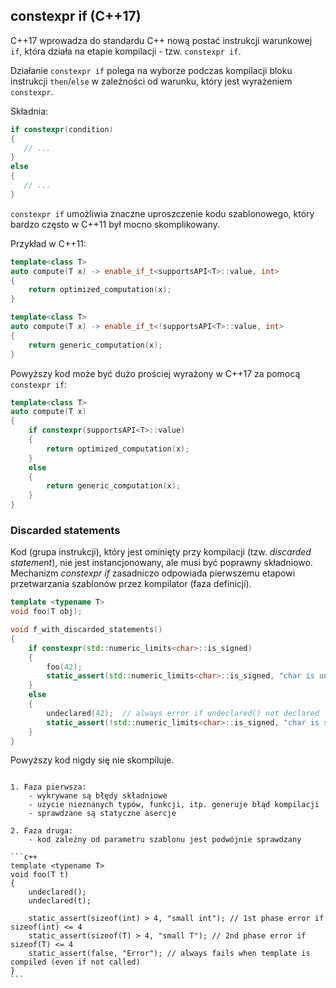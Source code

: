 ## constexpr if (C++17)

C++17 wprowadza do standardu C++ nową postać instrukcji warunkowej `if`, która działa na etapie kompilacji - tzw. `constexpr if`.

Działanie `constexpr if` polega na wyborze podczas kompilacji bloku instrukcji `then`/`else` w zależności od warunku, który jest wyrażeniem `constexpr`.

Składnia:

```c++
if constexpr(condition)
{
   // ...
}
else
{
   // ...
}
```

`constexpr if` umożliwia znaczne uproszczenie kodu szablonowego, który bardzo często w C++11 był mocno skomplikowany.

Przykład w C++11:

```c++
template<class T>
auto compute(T x) -> enable_if_t<supportsAPI<T>::value, int>
{
    return optimized_computation(x);
}

template<class T>
auto compute(T x) -> enable_if_t<!supportsAPI<T>::value, int>
{
    return generic_computation(x);
}
```

Powyższy kod może być dużo prościej wyrażony w C++17 za pomocą `constexpr if`:

```c++
template<class T>
auto compute(T x) 
{
    if constexpr(supportsAPI<T>::value)
    {
        return optimized_computation(x);
    }
    else
    {
        return generic_computation(x);
    }
}
```

### Discarded statements

Kod (grupa instrukcji), który jest ominięty przy kompilacji (tzw. *discarded statement*), nie jest instancjonowany, ale musi być poprawny składniowo. Mechanizm *constexpr if* zasadniczo odpowiada pierwszemu etapowi przetwarzania szablonów przez kompilator (faza definicji).

```c++
template <typename T>
void foo(T obj);

void f_with_discarded_statements()
{
    if constexpr(std::numeric_limits<char>::is_signed) 
    {
        foo(42);
        static_assert(std::numeric_limits<char>::is_signed, "char is unsigned"); // always fails if char is unsigned
    }   
    else
    {
        undeclared(42);  // always error if undeclared() not declared
        static_assert(!std::numeric_limits<char>::is_signed, "char is signed"); // always fails if char is signed
    }
}
```

Powyższy kod nigdy się nie skompiluje.

````{note} Mechanizm kompilacji szablonów

1. Faza pierwsza:
    - wykrywane są błędy składniowe
    - użycie nieznanych typów, funkcji, itp. generuje błąd kompilacji
    - sprawdzane są statyczne asercje

2. Faza druga:
    - kod zależny od parametru szablonu jest podwójnie sprawdzany

```c++
template <typename T>
void foo(T t)
{
    undeclared();
    undeclared(t);

    static_assert(sizeof(int) > 4, "small int"); // 1st phase error if sizeof(int) <= 4
    static_assert(sizeof(T) > 4, "small T"); // 2nd phase error if sizeof(T) <= 4
    static_assert(false, "Error"); // always fails when template is compiled (even if not called)
}
```
````